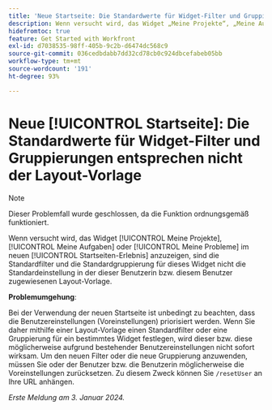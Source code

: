 ```yaml
---
title: 'Neue Startseite: Die Standardwerte für Widget-Filter und Gruppierungen entsprechen nicht der Layoutvorlage'
description: Wenn versucht wird, das Widget „Meine Projekte“, „Meine Aufgaben“ oder „Meine Probleme“ im neuen Startseiten-Erlebnis anzuzeigen, sind die Standardfilter und die Standardgruppierung für dieses Widget nicht die Standardeinstellung in der dieser Person zugewiesenen Layout-Vorlage.
hidefromtoc: true
feature: Get Started with Workfront
exl-id: d7038535-98ff-405b-9c2b-d6474dc568c9
source-git-commit: 036cedbdabb7dd32cd78cb0c924dbcefabeb05bb
workflow-type: tm+mt
source-wordcount: '191'
ht-degree: 93%

---
```


# Neue [!UICONTROL Startseite]: Die Standardwerte für Widget-Filter und Gruppierungen entsprechen nicht der Layout-Vorlage

>[!NOTE]
>
>Dieser Problemfall wurde geschlossen, da die Funktion ordnungsgemäß funktioniert.

Wenn versucht wird, das Widget [!UICONTROL Meine Projekte], [!UICONTROL Meine Aufgaben] oder [!UICONTROL Meine Probleme] im neuen [!UICONTROL Startseiten-Erlebnis] anzuzeigen, sind die Standardfilter und die Standardgruppierung für dieses Widget nicht die Standardeinstellung in der dieser Benutzerin bzw. diesem Benutzer zugewiesenen Layout-Vorlage.

**Problemumgehung**:

Bei der Verwendung der neuen Startseite ist unbedingt zu beachten, dass die Benutzereinstellungen (Voreinstellungen) priorisiert werden. Wenn Sie daher mithilfe einer Layout-Vorlage einen Standardfilter oder eine Gruppierung für ein bestimmtes Widget festlegen, wird dieser bzw. diese möglicherweise aufgrund bestehender Benutzereinstellungen nicht sofort wirksam. Um den neuen Filter oder die neue Gruppierung anzuwenden, müssen Sie oder der Benutzer bzw. die Benutzerin möglicherweise die Voreinstellungen zurücksetzen. Zu diesem Zweck können Sie `/resetUser` an Ihre URL anhängen.

_Erste Meldung am 3. Januar 2024._
